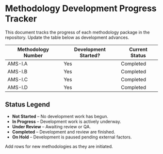 # Methodology Development Progress Tracker

This document tracks the progress of each methodology package in the repository. Update the table below as development advances.

| Methodology Number | Development Started? | Current Status |
|--------------------|----------------------|----------------|
| AMS-I.A | Yes | Completed |
| AMS-I.B | Yes | Completed |
| AMS-I.C | Yes | Completed |
| AMS-I.D | Yes | Completed |

## Status Legend
- **Not Started** – No development work has begun.
- **In Progress** – Development work is actively underway.
- **Under Review** – Awaiting review or QA.
- **Completed** – Development and review are finished.
- **On Hold** – Development is paused pending external factors.

Add rows for new methodologies as they are initiated.
